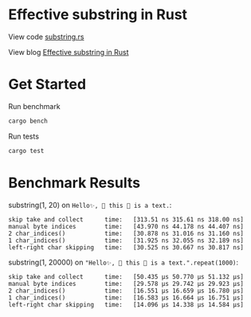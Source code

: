 # Effective substring in Rust

View code [substring.rs](./lib/substring.rs)

View blog [Effective substring in Rust](https://letmutex.com/article/effective-substring-in-rust)

# Get Started

Run benchmark

```bash
cargo bench
```

Run tests

```bash
cargo test
```

# Benchmark Results

substring(1, 20) on `Hello✨, 🎈 this 🎉 is a text.`:

```
skip take and collect      time:   [313.51 ns 315.61 ns 318.00 ns]
manual byte indices        time:   [43.970 ns 44.178 ns 44.407 ns]
2 char_indices()           time:   [30.878 ns 31.016 ns 31.160 ns]
1 char_indices()           time:   [31.925 ns 32.055 ns 32.189 ns]
left-right char skipping   time:   [30.525 ns 30.667 ns 30.817 ns]
```

substring(1, 20000) on `"Hello✨, 🎈 this 🎉 is a text.".repeat(1000)`:

```
skip take and collect      time:   [50.435 µs 50.770 µs 51.132 µs]
manual byte indices        time:   [29.578 µs 29.742 µs 29.923 µs]
2 char_indices()           time:   [16.551 µs 16.659 µs 16.780 µs]
1 char_indices()           time:   [16.583 µs 16.664 µs 16.751 µs]
left-right char skipping   time:   [14.096 µs 14.338 µs 14.584 µs]
```
